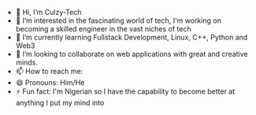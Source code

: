 - 👋 Hi, I’m Culzy-Tech
- 👀 I’m interested in the fascinating world of tech, I'm working on becoming a skilled engineer in the vast niches of tech
- 🌱 I’m currently learning Fullstack Development, Linux, C++, Python and Web3
- 💞️ I’m looking to collaborate on web applications with great and creative minds.
- 📫 How to reach me: 
- 😄 Pronouns: Him/He
- ⚡ Fun fact: I'm Nigerian so I have the capability to become better at anything I put my mind into

<!---
Culzy-Tech/Culzy-Tech is a ✨ special ✨ repository because its `README.md` (this file) appears on your GitHub profile.
You can click the Preview link to take a look at your changes.
--->
